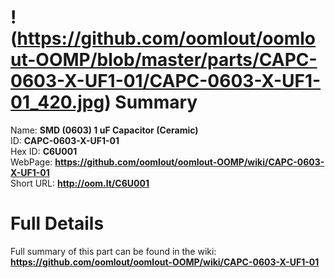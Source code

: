 
!(https://github.com/oomlout/oomlout-OOMP/blob/master/parts/CAPC-0603-X-UF1-01/CAPC-0603-X-UF1-01_420.jpg)
Summary
=================
  
Name: __SMD (0603) 1 uF Capacitor (Ceramic)__    
ID: __CAPC-0603-X-UF1-01__   
Hex ID: __C6U001__   
WebPage: __https://github.com/oomlout/oomlout-OOMP/wiki/CAPC-0603-X-UF1-01__   
Short URL: __http://oom.lt/C6U001__   

Full Details
==========================
Full summary of this part can be found in the wiki:   
__https://github.com/oomlout/oomlout-OOMP/wiki/CAPC-0603-X-UF1-01__    


